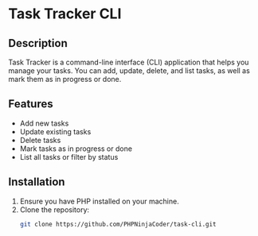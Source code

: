 # Task Tracker CLI

## Description
Task Tracker is a command-line interface (CLI) application that helps you manage your tasks. You can add, update, delete, and list tasks, as well as mark them as in progress or done.

## Features
- Add new tasks
- Update existing tasks
- Delete tasks
- Mark tasks as in progress or done
- List all tasks or filter by status

## Installation
1. Ensure you have PHP installed on your machine.
2. Clone the repository:
   ```bash
   git clone https://github.com/PHPNinjaCoder/task-cli.git
